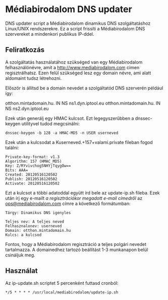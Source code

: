 Médiabirodalom DNS updater
==========================

DNS updater script a Médiabirodalom dinamikus DNS szolgáltatáshoz Linux/UNIX
rendszerekre. Ez a script frissíti a Médiabirodalom DNS szervereket a
mindenkori publikus IP-ddel.

Feliratkozás
------------

A szolgáltatás használatához szükséged van egy Médiabirodalom felhasználónévre,
amit a http://www.mediabirodalom.com címen regisztrálhatsz. Ezen felül szükséged
lesz egy domain névre, ami alatt aldomaint tudsz létrehozni.

Először is állítsd be a domain nevedet a szolgáltatód DNS szerverén például így:

otthon.mintadomain.hu. IN NS ns1.dyn.iptool.eu
otthon.mintadomain.hu. IN NS ns2.dyn.iptool.eu

Ezek után generálj egy HMAC kulcsot. Ezt legegyszerűbben a dnssec-keygen
utilityvel tudod megcsinálni:

    dnssec-keygen -b 128 -a HMAC-MD5 -n USER userneved

Ezek után a kulcsodat a Kuserneved.+157+valami.private fileban fogod találni:

    Private-key-format: v1.3
    Algorithm: 157 (HMAC_MD5)
    Key: Z/RYvivchog5NHYjTqygOw==
    Bits: AAA=
    Created: 20120516120502
    Publish: 20120516120502
    Activate: 20120516120502

Ezt a kulcsot a többi adatoddal együtt írd bele az update-ip.sh fileba. Ezek
után írj egy e-mailt *a regisztrációkor megadott e-mail címedről* az
ops@mediabirodalom.com címre a következő formátumban:

    Tárgy: Dinamikus DNS igenyles

    Teljes nev: A teljes neved
    Felhasznalonev: userneved
    Domain: otthon.mintadomain.hu
    Kulcs: a kulcsod

Fontos, hogy a Médiabirodalom regisztráció a teljes polgári nevedet
tartalmazza. A domainedhez tartozó beállítást 1-3 munkanapon belül csináljuk
meg.

Használat
---------

Az ip-update.sh scriptet 5 percenként futtasd cronból:

    */5 * * * * /usr/local/mediabirodalom/update-ip.sh
